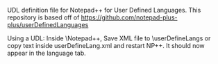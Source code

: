 UDL definition file for Notepad++ for User Defined Languages.
This repository is based off of https://github.com/notepad-plus-plus/userDefinedLanguages

Using a UDL: Inside \Notepad++, Save XML file to \userDefineLangs or copy text inside userDefineLang.xml and restart NP++. It should now appear in the language tab.
